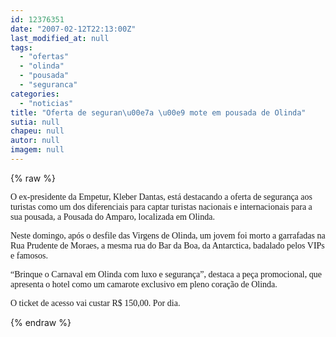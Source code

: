 ```yaml
---
id: 12376351
date: "2007-02-12T22:13:00Z"
last_modified_at: null
tags:
  - "ofertas"
  - "olinda"
  - "pousada"
  - "seguranca"
categories:
  - "noticias"
title: "Oferta de seguran\u00e7a \u00e9 mote em pousada de Olinda"
sutia: null
chapeu: null
autor: null
imagem: null
---
```

{% raw %}
<p><P><FONT face=Verdana>O ex-presidente da Empetur, Kleber Dantas, está destacando a oferta de segurança aos turistas como um dos diferenciais para captar turistas nacionais e internacionais para a sua pousada, a Pousada do Amparo, localizada em Olinda.</FONT></P></p>
<p><P><FONT face=Verdana>Neste domingo, após o desfile das Virgens de Olinda, um jovem foi morto a garrafadas na Rua Prudente de Moraes, a mesma rua do Bar da Boa, da Antarctica, badalado pelos VIPs e famosos.</FONT></P></p>
<p><P><FONT face=Verdana>“Brinque o Carnaval em Olinda com luxo e segurança”, destaca a peça promocional, que apresenta o hotel como um camarote exclusivo em pleno coração de Olinda.</FONT></P></p>
<p><P><FONT face=Verdana>O ticket de acesso vai custar R$ 150,00. Por dia.</FONT></P> </p>
{% endraw %}